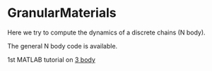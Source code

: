 # GranularMaterials

Here we try to compute the dynamics of a discrete chains (N body).

The general N body code is available.

1st MATLAB tutorial on [3 body](http://htmlpreview.github.io/?https://github.com/jomorlier/feacourse2018/blob/master/Shape_Functions/ShapeFunction.html)
